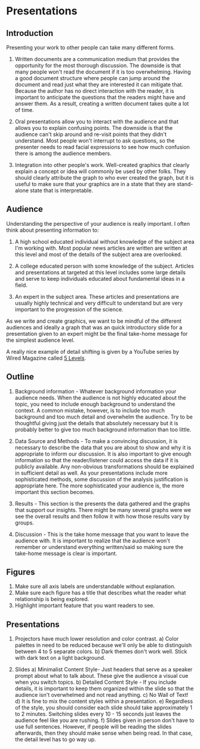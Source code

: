# Presentations 






## Introduction

Presenting your work to other people can take many different forms. 

1. Written documents are a communication medium that provides the opportunity for the most thorough discussion. The downside is that many people won't read the document if it is too overwhelming. Having a good document structure where people can jump around the document and read just what they are interested it can mitigate that. Because the author has no direct interaction with the reader, it is important to anticipate the questions that the readers might have and answer them. As a result, creating a written document takes quite a lot of time.

2. Oral presentations allow you to interact with the audience and that allows you to explain confusing points. The downside is that the audience can't skip around and re-visit points that they didn't understand. Most people won't interrupt to ask questions, so the presenter needs to read facial expressions to see how much confusion there is among the audience members.

3. Integration into other people's work. Well-created graphics that clearly explain a concept or idea will commonly be used by other folks. They should clearly attribute the graph to who ever created the graph, but it is useful to make sure that your graphics are in a state that they are stand-alone state that is interpretable. 
  
  
## Audience

Understanding the perspective of your audience is really important. I often think about presenting information to:

1. A high school educated individual without knowledge of the subject area I'm working with. Most popular news articles are written are written at this level and most of the details of the subject area are overlooked.

2. A college educated person with some knowledge of the subject. Articles and presentations at targeted at this level includes some large details and serve to keep individuals educated about fundamental ideas in a field.

3. An expert in the subject area. These articles and presentations are usually highly technical and very difficult to understand but are very important to the progression of the science.

As we write and create graphics, we want to be mindful of the different audiences and ideally a graph that was an quick introductory slide for a presentation given to an expert might be the final take-home message for the simplest audience level.

A really nice example of detail shifting is given by a YouTube series by Wired Magazine called [5 Levels](https://www.wired.com/video/series/5-levels). 

## Outline

1. Background information - Whatever background information your audience needs. When the audience is not highly educated about the topic, you need to include enough background to understand the context. A common mistake, however, is to include too much background and too much detail and overwhelm the audience. Try to be thoughtful giving just the details that absolutely necessary but it is probably better to give too much background information than too little. 

2. Data Source and Methods - To make a convincing discussion, it is necessary to describe the data that you are about to show and why it is appropriate to inform our discussion. It is also important to give enough information so that the reader/listener could access the data if it is publicly available. Any non-obvious transformations should be explained in sufficient detail as well. As your presentations include more sophisticated methods, some discussion of the analysis justification is appropriate here. The more sophisticated your audience is, the more important this section becomes.

3. Results - This section is the presents the data gathered and the graphs that support our insights. There might be many several graphs were we see the overall results and then follow it with  how those results vary by groups.

4. Discussion - This is the take home message that you want to leave the audience with. It is important to realize that the audience won't remember or understand everything written/said so making sure the take-home message is clear is important.

## Figures

1. Make sure all axis labels are understandable without explanation.
2. Make sure each figure has a title that describes what the reader what relationship is being explored. 
3. Highlight important feature that you want readers to see.

## Presentations

1. Projectors have much lower resolution and color contrast.
    a) Color palettes in need to be reduced because we'll only be able to distinguish between 4 to 5 separate colors. 
    b) Dark themes don't work well. Stick with dark text on a light background.
    
2. Slides 
    a) Minimalist Content Style- Just headers that serve as a speaker prompt about what to talk about. These give the audience a visual cue when you switch topics.
    b) Detailed Content Style - If you include details, it is important to keep them organized within the slide so that the audience isn't overwhelmed and not read anything. 
    c) No Wall of Text!
    d) It is fine to mix the content styles within a presentation.
    e) Regardless of the style, you should consider each slide should take approximately 1 to 2 minutes. Switching slides every 10 - 15 seconds just leaves the audience feel like you are rushing.
    f) Slides given in person don't have to use full sentences. However, if people will be reading the slides afterwards, then they should make sense when being read. In that case, the detail level has to go way up.


